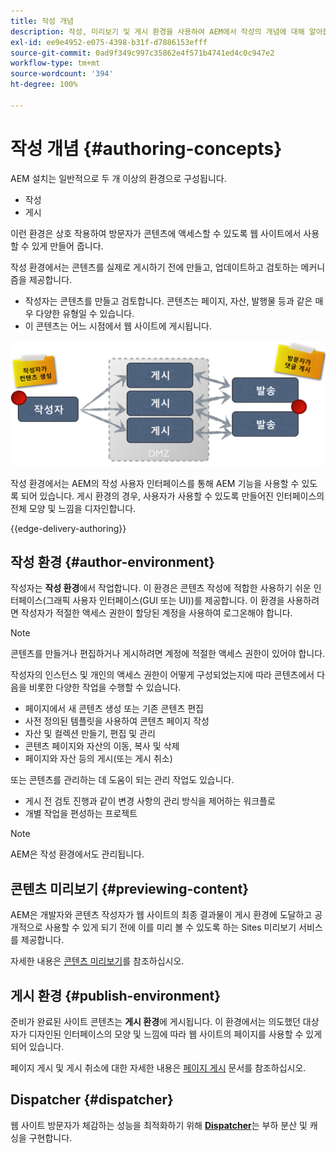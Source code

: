 ```yaml
---
title: 작성 개념
description: 작성, 미리보기 및 게시 환경을 사용하여 AEM에서 작성의 개념에 대해 알아봅니다.
exl-id: ee9e4952-e075-4398-b31f-d7886153efff
source-git-commit: 0ad9f349c997c35862e4f571b4741ed4c0c947e2
workflow-type: tm+mt
source-wordcount: '394'
ht-degree: 100%

---
```



# 작성 개념 {#authoring-concepts}

AEM 설치는 일반적으로 두 개 이상의 환경으로 구성됩니다.

* 작성
* 게시

이런 환경은 상호 작용하여 방문자가 콘텐츠에 액세스할 수 있도록 웹 사이트에서 사용할 수 있게 만들어 줍니다.

작성 환경에서는 콘텐츠를 실제로 게시하기 전에 만들고, 업데이트하고 검토하는 메커니즘을 제공합니다.

* 작성자는 콘텐츠를 만들고 검토합니다. 콘텐츠는 페이지, 자산, 발행물 등과 같은 매우 다양한 유형일 수 있습니다.
* 이 콘텐츠는 어느 시점에서 웹 사이트에 게시됩니다.

![작성자, 게시자 및 Dispatcher 다이어그램](/help/sites-cloud/authoring/assets/author-publish.png)

작성 환경에서는 AEM의 작성 사용자 인터페이스를 통해 AEM 기능을 사용할 수 있도록 되어 있습니다. 게시 환경의 경우, 사용자가 사용할 수 있도록 만들어진 인터페이스의 전체 모양 및 느낌을 디자인합니다.

{{edge-delivery-authoring}}

## 작성 환경 {#author-environment}

작성자는 **작성 환경**&#x200B;에서 작업합니다. 이 환경은 콘텐츠 작성에 적합한 사용하기 쉬운 인터페이스(그래픽 사용자 인터페이스(GUI 또는 UI))를 제공합니다. 이 환경을 사용하려면 작성자가 적절한 액세스 권한이 할당된 계정을 사용하여 로그온해야 합니다.

>[!NOTE]
>
>콘텐츠를 만들거나 편집하거나 게시하려면 계정에 적절한 액세스 권한이 있어야 합니다.

작성자의 인스턴스 및 개인의 액세스 권한이 어떻게 구성되었는지에 따라 콘텐츠에서 다음을 비롯한 다양한 작업을 수행할 수 있습니다.

* 페이지에서 새 콘텐츠 생성 또는 기존 콘텐츠 편집
* 사전 정의된 템플릿을 사용하여 콘텐츠 페이지 작성
* 자산 및 컬렉션 만들기, 편집 및 관리
* 콘텐츠 페이지와 자산의 이동, 복사 및 삭제
* 페이지와 자산 등의 게시(또는 게시 취소)

또는 콘텐츠를 관리하는 데 도움이 되는 관리 작업도 있습니다.

* 게시 전 검토 진행과 같이 변경 사항의 관리 방식을 제어하는 워크플로
* 개별 작업을 편성하는 프로젝트

>[!NOTE]
>
>AEM은 작성 환경에서도 관리됩니다.

## 콘텐츠 미리보기 {#previewing-content}

AEM은 개발자와 콘텐츠 작성자가 웹 사이트의 최종 결과물이 게시 환경에 도달하고 공개적으로 사용할 수 있게 되기 전에 이를 미리 볼 수 있도록 하는 Sites 미리보기 서비스를 제공합니다.

자세한 내용은 [콘텐츠 미리보기](/help/sites-cloud/authoring/fundamentals/previewing-content.md)를 참조하십시오.

## 게시 환경 {#publish-environment}

준비가 완료된 사이트 콘텐츠는 **게시 환경**&#x200B;에 게시됩니다. 이 환경에서는 의도했던 대상자가 디자인된 인터페이스의 모양 및 느낌에 따라 웹 사이트의 페이지를 사용할 수 있게 되어 있습니다.

페이지 게시 및 게시 취소에 대한 자세한 내용은 [페이지 게시](/help/sites-cloud/authoring/fundamentals/publishing-pages.md) 문서를 참조하십시오.

## Dispatcher {#dispatcher}

웹 사이트 방문자가 체감하는 성능을 최적화하기 위해 **[Dispatcher](/help/implementing/dispatcher/overview.md)**&#x200B;는 부하 분산 및 캐싱을 구현합니다.
